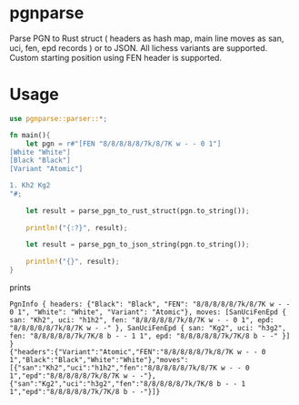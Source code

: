 # pgnparse

Parse PGN to Rust struct ( headers as hash map, main line moves as san, uci, fen, epd records ) or to JSON. All lichess variants are supported. Custom starting position using FEN header is supported.

# Usage

```rust
use pgnparse::parser::*;

fn main(){
	let pgn = r#"[FEN "8/8/8/8/8/7k/8/7K w - - 0 1"]
[White "White"]
[Black "Black"]
[Variant "Atomic"]

1. Kh2 Kg2
"#;
	
	let result = parse_pgn_to_rust_struct(pgn.to_string());
	
	println!("{:?}", result);
	
	let result = parse_pgn_to_json_string(pgn.to_string());
	
	println!("{}", result);
}
```

prints

```
PgnInfo { headers: {"Black": "Black", "FEN": "8/8/8/8/8/7k/8/7K w - - 0 1", "White": "White", "Variant": "Atomic"}, moves: [SanUciFenEpd { san: "Kh2", uci: "h1h2", fen: "8/8/8/8/8/7k/8/7K w - - 0 1", epd: "8/8/8/8/8/7k/8/7K w - -" }, SanUciFenEpd { san: "Kg2", uci: "h3g2", fen: "8/8/8/8/8/7k/7K/8 b - - 1 1", epd: "8/8/8/8/8/7k/7K/8 b - -" }] }
{"headers":{"Variant":"Atomic","FEN":"8/8/8/8/8/7k/8/7K w - - 0 1","Black":"Black","White":"White"},"moves":[{"san":"Kh2","uci":"h1h2","fen":"8/8/8/8/8/7k/8/7K w - - 0 1","epd":"8/8/8/8/8/7k/8/7K w - -"},{"san":"Kg2","uci":"h3g2","fen":"8/8/8/8/8/7k/7K/8 b - - 1 1","epd":"8/8/8/8/8/7k/7K/8 b - -"}]}

```